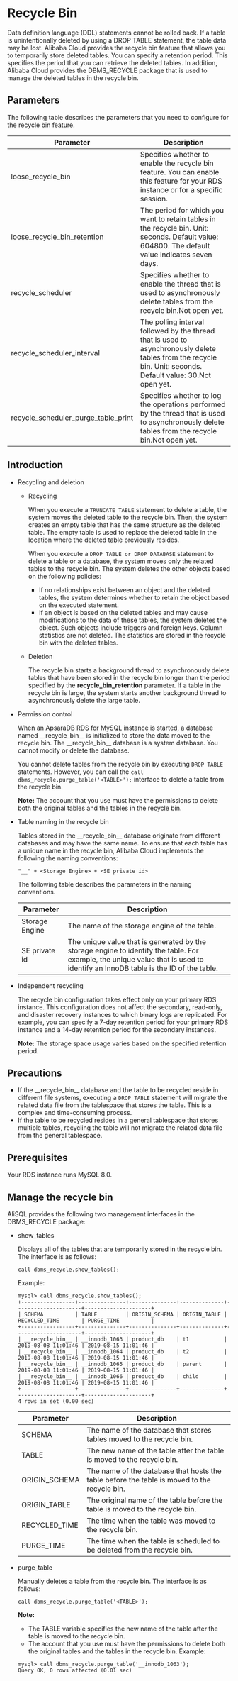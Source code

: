 # Recycle Bin

Data definition language \(DDL\) statements cannot be rolled back. If a table is unintentionally deleted by using a DROP TABLE statement, the table data may be lost. Alibaba Cloud provides the recycle bin feature that allows you to temporarily store deleted tables. You can specify a retention period. This specifies the period that you can retrieve the deleted tables. In addition, Alibaba Cloud provides the DBMS\_RECYCLE package that is used to manage the deleted tables in the recycle bin.

## Parameters

The following table describes the parameters that you need to configure for the recycle bin feature.

|Parameter|Description|
|---------|-----------|
|loose\_recycle\_bin|Specifies whether to enable the recycle bin feature. You can enable this feature for your RDS instance or for a specific session.|
|loose\_recycle\_bin\_retention|The period for which you want to retain tables in the recycle bin. Unit: seconds. Default value: 604800. The default value indicates seven days.|
|recycle\_scheduler|Specifies whether to enable the thread that is used to asynchronously delete tables from the recycle bin.Not open yet.|
|recycle\_scheduler\_interval|The polling interval followed by the thread that is used to asynchronously delete tables from the recycle bin. Unit: seconds. Default value: 30.Not open yet.|
|recycle\_scheduler\_purge\_table\_print|Specifies whether to log the operations performed by the thread that is used to asynchronously delete tables from the recycle bin.Not open yet.|

## Introduction

-   Recycling and deletion
    -   Recycling

        When you execute a `TRUNCATE TABLE` statement to delete a table, the system moves the deleted table to the recycle bin. Then, the system creates an empty table that has the same structure as the deleted table. The empty table is used to replace the deleted table in the location where the deleted table previously resides.

        When you execute a `DROP TABLE or DROP DATABASE` statement to delete a table or a database, the system moves only the related tables to the recycle bin. The system deletes the other objects based on the following policies:

        -   If no relationships exist between an object and the deleted tables, the system determines whether to retain the object based on the executed statement.
        -   If an object is based on the deleted tables and may cause modifications to the data of these tables, the system deletes the object. Such objects include triggers and foreign keys. Column statistics are not deleted. The statistics are stored in the recycle bin with the deleted tables.
    -   Deletion

        The recycle bin starts a background thread to asynchronously delete tables that have been stored in the recycle bin longer than the period specified by the **recycle\_bin\_retention** parameter. If a table in the recycle bin is large, the system starts another background thread to asynchronously delete the large table.

-   Permission control

    When an ApsaraDB RDS for MySQL instance is started, a database named \_\_recycle\_bin\_\_ is initialized to store the data moved to the recycle bin. The \_\_recycle\_bin\_\_ database is a system database. You cannot modify or delete the database.

    You cannot delete tables from the recycle bin by executing `DROP TABLE` statements. However, you can call the `call dbms_recycle.purge_table('<TABLE>');` interface to delete a table from the recycle bin.

    **Note:** The account that you use must have the permissions to delete both the original tables and the tables in the recycle bin.

-   Table naming in the recycle bin

    Tables stored in the \_\_recycle\_bin\_\_ database originate from different databases and may have the same name. To ensure that each table has a unique name in the recycle bin, Alibaba Cloud implements the following the naming conventions:

    ```
    "__" + <Storage Engine> + <SE private id>
    ```

    The following table describes the parameters in the naming conventions.

    |Parameter|Description|
    |---------|-----------|
    |Storage Engine|The name of the storage engine of the table.|
    |SE private id|The unique value that is generated by the storage engine to identify the table. For example, the unique value that is used to identify an InnoDB table is the ID of the table.|

-   Independent recycling

    The recycle bin configuration takes effect only on your primary RDS instance. This configuration does not affect the secondary, read-only, and disaster recovery instances to which binary logs are replicated. For example, you can specify a 7-day retention period for your primary RDS instance and a 14-day retention period for the secondary instances.

    **Note:** The storage space usage varies based on the specified retention period.


## Precautions

-   If the \_\_recycle\_bin\_\_ database and the table to be recycled reside in different file systems, executing a `DROP TABLE` statement will migrate the related data file from the tablespace that stores the table. This is a complex and time-consuming process.
-   If the table to be recycled resides in a general tablespace that stores multiple tables, recycling the table will not migrate the related data file from the general tablespace.

## Prerequisites

Your RDS instance runs MySQL 8.0.

## Manage the recycle bin

AliSQL provides the following two management interfaces in the DBMS\_RECYCLE package:

-   show\_tables

    Displays all of the tables that are temporarily stored in the recycle bin. The interface is as follows:

    ```
    call dbms_recycle.show_tables();
    ```

    Example:

    ```
    mysql> call dbms_recycle.show_tables();
    +-----------------+---------------+---------------+--------------+---------------------+---------------------+
    | SCHEMA          | TABLE         | ORIGIN_SCHEMA | ORIGIN_TABLE | RECYCLED_TIME       | PURGE_TIME          |
    +-----------------+---------------+---------------+--------------+---------------------+---------------------+
    | __recycle_bin__ | __innodb_1063 | product_db    | t1           | 2019-08-08 11:01:46 | 2019-08-15 11:01:46 |
    | __recycle_bin__ | __innodb_1064 | product_db    | t2           | 2019-08-08 11:01:46 | 2019-08-15 11:01:46 |
    | __recycle_bin__ | __innodb_1065 | product_db    | parent       | 2019-08-08 11:01:46 | 2019-08-15 11:01:46 |
    | __recycle_bin__ | __innodb_1066 | product_db    | child        | 2019-08-08 11:01:46 | 2019-08-15 11:01:46 |
    +-----------------+---------------+---------------+--------------+---------------------+---------------------+
    4 rows in set (0.00 sec)
    ```

    |Parameter|Description|
    |---------|-----------|
    |SCHEMA|The name of the database that stores tables moved to the recycle bin.|
    |TABLE|The new name of the table after the table is moved to the recycle bin.|
    |ORIGIN\_SCHEMA|The name of the database that hosts the table before the table is moved to the recycle bin.|
    |ORIGIN\_TABLE|The original name of the table before the table is moved to the recycle bin.|
    |RECYCLED\_TIME|The time when the table was moved to the recycle bin.|
    |PURGE\_TIME|The time when the table is scheduled to be deleted from the recycle bin.|

-   purge\_table

    Manually deletes a table from the recycle bin. The interface is as follows:

    ```
    call dbms_recycle.purge_table('<TABLE>');
    ```

    **Note:**

    -   The TABLE variable specifies the new name of the table after the table is moved to the recycle bin.
    -   The account that you use must have the permissions to delete both the original tables and the tables in the recycle bin.
    Example:

    ```
    mysql> call dbms_recycle.purge_table('__innodb_1063');
    Query OK, 0 rows affected (0.01 sec)
    ```


